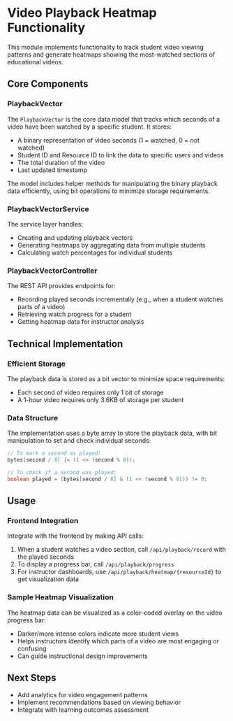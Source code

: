 # Video Playback Heatmap Functionality

This module implements functionality to track student video viewing patterns and generate heatmaps showing the most-watched sections of educational videos.

## Core Components

### PlaybackVector

The `PlaybackVector` is the core data model that tracks which seconds of a video have been watched by a specific student. It stores:

- A binary representation of video seconds (1 = watched, 0 = not watched)
- Student ID and Resource ID to link the data to specific users and videos
- The total duration of the video
- Last updated timestamp

The model includes helper methods for manipulating the binary playback data efficiently, using bit operations to minimize storage requirements.

### PlaybackVectorService

The service layer handles:

- Creating and updating playback vectors
- Generating heatmaps by aggregating data from multiple students
- Calculating watch percentages for individual students

### PlaybackVectorController

The REST API provides endpoints for:

- Recording played seconds incrementally (e.g., when a student watches parts of a video)
- Retrieving watch progress for a student
- Getting heatmap data for instructor analysis

## Technical Implementation

### Efficient Storage

The playback data is stored as a bit vector to minimize space requirements:

- Each second of video requires only 1 bit of storage
- A 1-hour video requires only 3.6KB of storage per student

### Data Structure

The implementation uses a byte array to store the playback data, with bit manipulation to set and check individual seconds:

```java
// To mark a second as played:
bytes[second / 8] |= (1 << (second % 8));

// To check if a second was played:
boolean played = (bytes[second / 8] & (1 << (second % 8))) != 0;
```

## Usage

### Frontend Integration

Integrate with the frontend by making API calls:

1. When a student watches a video section, call `/api/playback/record` with the played seconds
2. To display a progress bar, call `/api/playback/progress`
3. For instructor dashboards, use `/api/playback/heatmap/{resourceId}` to get visualization data

### Sample Heatmap Visualization

The heatmap data can be visualized as a color-coded overlay on the video progress bar:

- Darker/more intense colors indicate more student views
- Helps instructors identify which parts of a video are most engaging or confusing
- Can guide instructional design improvements

## Next Steps

- Add analytics for video engagement patterns
- Implement recommendations based on viewing behavior
- Integrate with learning outcomes assessment
